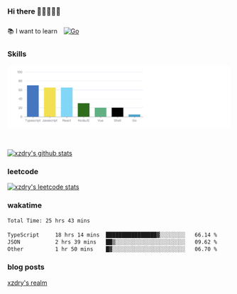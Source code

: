 ### Hi there 👋👋👋👋👋

 :books: I want to learn <a href="https://go.dev/" target="_blank"><img style="margin: 10px" src="https://profilinator.rishav.dev/skills-assets/go-original.svg" alt="Go" height="50" /></a>  

### Skills
![](img/2022-09-05-22-04-20.png)

<br />

[![xzdry's github stats](https://github-readme-stats.vercel.app/api?username=xzdry&count_private=true&show_icons=true&theme=vue)](https://github.com/xzdry)

### leetcode
[![xzdry's leetcode stats](https://leetcard.jacoblin.cool/xzdry-2?theme=light&font=Anek%20Kannada&site=cn)](https://leetcode.cn/u/xzdry-2/)

### wakatime
<!--START_SECTION:waka-->

```text
Total Time: 25 hrs 43 mins

TypeScript     18 hrs 14 mins  ████████████████▓░░░░░░░░   66.14 %
JSON           2 hrs 39 mins   ██▒░░░░░░░░░░░░░░░░░░░░░░   09.62 %
Other          1 hr 50 mins    █▓░░░░░░░░░░░░░░░░░░░░░░░   06.70 %
```

<!--END_SECTION:waka-->

### blog posts
[xzdry's realm](https://www.justdry.net/)
